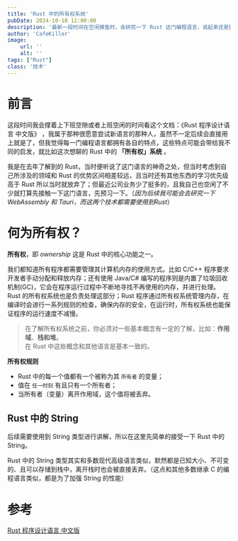 ```yaml
---
title: 'Rust 中的所有权系统'
pubDate: 2024-10-10 12:00:00
description: '最新一段时间在空闲摸鱼时，会研究一下 Rust 这门编程语言，说起来还是挺有意思的，尤其是这个「所有权」系统，感觉可以分享一下'
author: 'CafeKiller'
image:
    url: ''
    alt: ''
tags: ["Rust"]
class: '技术'
---
```


# 前言

这段时间我会撑着上下班空隙或者上班空闲的时间看这个文档：《Rust 程序设计语言 中文版》 ，我属于那种很愿意尝试新语言的那种人，虽然不一定后续会直接用上就是了，但我觉得每一门编程语言都拥有各自的特点，这些特点可能会带给我不同的启发，就比如这次想聊的 Rust 中的 __「所有权」系统__ 。  

我是在去年了解到的 Rust，当时便听说了这门语言的神奇之处，但当时考虑到自己所涉及的领域和 Rust 的优势区间相差较远，且当时还有其他东西的学习优先级高于 Rust 所以当时就放弃了；但最近公司业务少了挺多的，且我自己也空闲了不少就打算先接触一下这门语言，先预习一下。（*因为后续我可能会去研究一下WebAssembly 和 Tauri，而这两个技术都需要使用到Rust*）

# 何为所有权？

**所有权**，即 *ownership* 这是 Rust 中的核心功能之一。

我们都知道所有程序都需要管理其计算机内存的使用方式。比如 C/C++ 程序要求开发者手动分配和释放内存；还有使用 Java/C# 编写的程序则是内置了垃圾回收机制(GC)，它会在程序运行过程中不断地寻找不再使用的内存，并进行处理。  
Rust 的所有权系统也是负责处理这部分；Rust 程序通过所有权系统管理内存，在编译时会进行一系列规则的检查，确保内存的安全，在运行时，所有权系统也能保证程序的运行速度不减慢。

> 在了解所有权系统之前，你必须对一些基本概念有一定的了解，比如：__作用域__、__栈和堆__。   
> 在 Rust 中这些概念和其他语言是基本一致的。

__所有权规则__

- Rust 中的每一个值都有一个被称为其 `所有者` 的变量；
- 值在 `任一时刻` 有且只有一个所有者；
- 当所有者（变量）离开作用域，这个值将被丢弃。

## Rust 中的 String

后续需要使用到 String 类型进行讲解，所以在这里先简单的接受一下 Rust 中的 String。

Rust 中的 String 类型其实和多数现代高级语言类似，默然都是已知大小、不可变的、且可以存储到栈中，离开栈时也会被直接丢弃。（这点和其他多数继承 C 的编程语言类似，都是为了加强 String 的性能） 






# 参考

[Rust 程序设计语言 中文版](https://rustwiki.org/zh-CN/book/title-page.html)